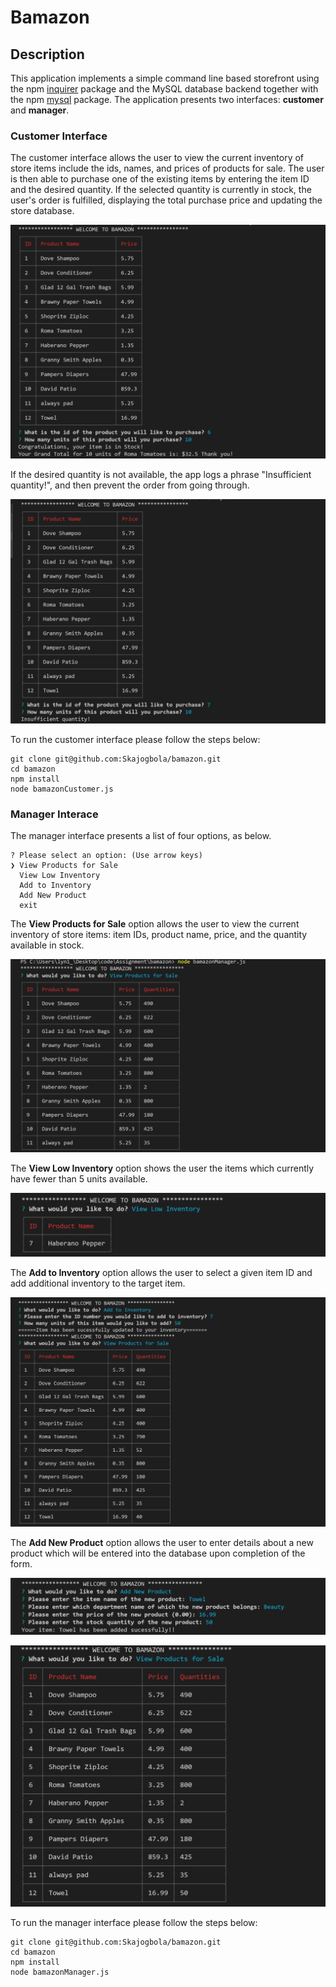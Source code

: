 # Bamazon

## Description

This application implements a simple command line based storefront using the npm [inquirer](https://www.npmjs.com/package/inquirer) package and the MySQL database backend together with the npm [mysql](https://www.npmjs.com/package/mysql) package. The application presents two interfaces: **customer** and **manager**.

### Customer Interface

The customer interface allows the user to view the current inventory of store items include the ids, names, and prices of products for sale. The user is then able to purchase one of the existing items by entering the item ID and the desired quantity. If the selected quantity is currently in stock, the user's order is fulfilled, displaying the total purchase price and updating the store database. 

![order_purchase](https://github.com/Skajogbola/bamazon/blob/master/images/customer.PNG)

If the desired quantity is not available, the app logs a phrase "Insufficient quantity!", and then prevent the order from going through.

![order_purchase](https://github.com/Skajogbola/bamazon/blob/master/images/customerB.PNG)

To run the customer interface please follow the steps below:

	git clone git@github.com:Skajogbola/bamazon.git
	cd bamazon
	npm install
	node bamazonCustomer.js

### Manager Interace

The manager interface presents a list of four options, as below. 

	? Please select an option: (Use arrow keys)
	❯ View Products for Sale 
	  View Low Inventory 
	  Add to Inventory 
	  Add New Product
	  exit
	  
The **View Products for Sale** option allows the user to view the current inventory of store items: item IDs, product name, price, and the quantity available in stock. 

![order_purchase](https://github.com/Skajogbola/bamazon/blob/master/images/manager1.PNG)

The **View Low Inventory** option shows the user the items which currently have fewer than 5 units available.

![order_purchase](https://github.com/Skajogbola/bamazon/blob/master/images/manager2.PNG)

The **Add to Inventory** option allows the user to select a given item ID and add additional inventory to the target item.

![order_purchase](https://github.com/Skajogbola/bamazon/blob/master/images/manager3.PNG)

The **Add New Product** option allows the user to enter details about a new product which will be entered into the database upon completion of the form.

![order_purchase](https://github.com/Skajogbola/bamazon/blob/master/images/manager4a.PNG)

![order_purchase](https://github.com/Skajogbola/bamazon/blob/master/images/manager4b.PNG)

To run the manager interface please follow the steps below:

	git clone git@github.com:Skajogbola/bamazon.git
	cd bamazon
	npm install
	node bamazonManager.js
